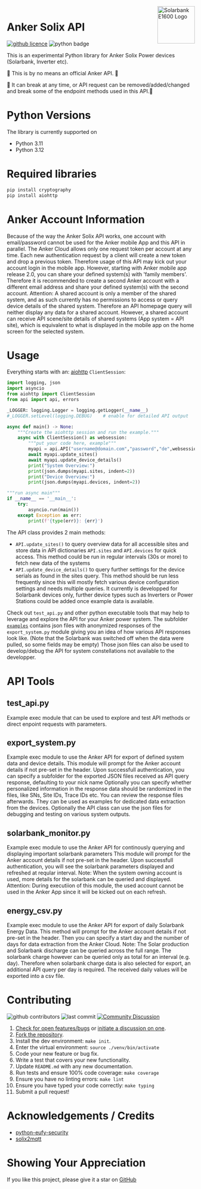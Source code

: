 <img src="https://public-aiot-fra-prod.s3.dualstack.eu-central-1.amazonaws.com/anker-power/public/product/anker-power/e9478c2d-e665-4d84-95d7-dd4844f82055/20230719-144818.png" alt="Solarbank E1600 Logo" title="Anker Solix API" align="right" height="100" />

# Anker Solix API

[![github licence](https://img.shields.io/badge/Licence-MIT-orange)](https://github.com/thomluther/anker-solix-api/blob/main/LICENSE)
![python badge](https://img.shields.io/badge/Made%20with-Python-orange)

This is an experimental Python library for Anker Solix Power devices (Solarbank, Inverter etc).

🚨 This is by no means an official Anker API. 🚨

🚨 It can break at any time, or API request can be removed/added/changed and break some of the endpoint methods used in this API.🚨

# Python Versions

The library is currently supported on

* Python 3.11
* Python 3.12

# Required libraries

```bash
pip install cryptography
pip install aiohttp
```

# Anker Account Information

Because of the way the Anker Solix API works, one account with email/password cannot be used for the Anker mobile App and this API in parallel.
The Anker Cloud allows only one request token per account at any time. Each new authentication request by a client will create a new token and drop a previous token.
Therefore usage of this API may kick out your account login in the mobile app.
However, starting with Anker mobile app release 2.0, you can share your defined system(s) with 'family members'.
Therefore it is recommended to create a second Anker account with a different email address and share your defined system(s) with the second account.
Attention: A shared account is only a member of the shared system, and as such currently has no permissions to access or query device details of the shared system.
Therefore an API homepage query will neither display any data for a shared account. However, a shared account can receive API scene/site details of shared systems (App system = API site),
which is equivalent to what is displayed in the mobile app on the home screen for the selected system.

# Usage

Everything starts with an:
[aiohttp](https://aiohttp.readthedocs.io/en/stable/) `ClientSession`:

```python
import logging, json
import asyncio
from aiohttp import ClientSession
from api import api, errors

_LOGGER: logging.Logger = logging.getLogger(__name__)
#_LOGGER.setLevel(logging.DEBUG)    # enable for detailed API output

async def main() -> None:
    """Create the aiohttp session and run the example."""
    async with ClientSession() as websession:
        """put your code here, example"""
        myapi = api.API("username@domain.com","password","de",websession, _LOGGER)
        await myapi.update_sites()
        await myapi.update_device_details()
        print("System Overview:")
        print(json.dumps(myapi.sites, indent=2))
        print("Device Overview:")
        print(json.dumps(myapi.devices, indent=2))

"""run async main"""
if __name__ == '__main__':
    try:
        asyncio.run(main())
    except Exception as err:
        print(f'{type(err)}: {err}')
```

The API class provides 2 main methods:
- `API.update_sites()` to query overview data for all accessible sites and store data in API dictionaries `API.sites` and `API.devices` for quick access. 
  This method could be run in regular intervals (30s or more) to fetch new data of the systems
- `API.update_device_details()` to query further settings for the device serials as found in the sites query.
  This method should be run less frequently since this will mostly fetch various device configuration settings and needs multiple queries. 
  It currently is developped for Solarbank devices only, further device types such as Inverters or Power Stations could be added once example data is available.

Check out `test_api.py` and other python executable tools that may help to leverage and explore the API for your Anker power system.
The subfolder [`examples`](https://github.com/thomluther/anker-solix-api/tree/main/examples) contains json files with anonymized responses of the
`export_system.py` module giving you an idea of how various API responses look like. (Note that the Solarbank was switched off when the data were pulled, so some fields may be empty)
Those json files can also be used to develop/debug the API for system constellations not available to the developper.

# API Tools

## test_api.py

Example exec module that can be used to explore and test API methods or direct enpoint requests with parameters.

## export_system.py

Example exec module to use the Anker API for export of defined system data and device details.
This module will prompt for the Anker account details if not pre-set in the header.
Upon successfull authentication, you can specify a subfolder for the exported JSON files received as API query response, defaulting to your nick name
Optionally you can specify whether personalized information in the response data should be randomized in the files, like SNs, Site IDs, Trace IDs etc.
You can review the response files afterwards. They can be used as examples for dedicated data extraction from the devices.
Optionally the API class can use the json files for debugging and testing on various system outputs.

## solarbank_monitor.py

Example exec module to use the Anker API for continously querying and displaying important solarbank parameters
This module will prompt for the Anker account details if not pre-set in the header.
Upon successfull authentication, you will see the solarbank parameters displayed and refreshed at reqular interval.
Note: When the system owning account is used, more details for the solarbank can be queried and displayed.
Attention: During executiion of this module, the used account cannot be used in the Anker App since it will be kicked out on each refresh.

## energy_csv.py

Example exec module to use the Anker API for export of daily Solarbank Energy Data.
This method will prompt for the Anker account details if not pre-set in the header.
Then you can specify a start day and the number of days for data extraction from the Anker Cloud.
Note: The Solar production and Solarbank discharge can be queried across the full range. The solarbank
charge however can be queried only as total for an interval (e.g. day). Therefore when solarbank charge
data is also selected for export, an additional API query per day is required.
The received daily values will be exported into a csv file.


# Contributing

![github contributors](https://img.shields.io/github/contributors/thomluther/anker-solix-api?color=orange)
![last commit](https://img.shields.io/github/last-commit/thomluther/anker-solix-api?color=orange)
[![Community Discussion](https://img.shields.io/badge/Home%20Assistant%20Community-Discussion-orange)](https://community.home-assistant.io/t/feature-request-integration-or-addon-for-anker-solix-e1600-solarbank/641086)

1. [Check for open features/bugs](https://github.com/thomluther/anker-solix-api/issues)
  or [initiate a discussion on one](https://github.com/thomluther/anker-solix-api/issues/new).
2. [Fork the repository](https://github.com/thomluther/anker-solix-api/fork).
3. Install the dev environment: `make init`.
4. Enter the virtual environment: `source ./venv/bin/activate`
5. Code your new feature or bug fix.
6. Write a test that covers your new functionality.
7. Update `README.md` with any new documentation.
8. Run tests and ensure 100% code coverage: `make coverage`
9. Ensure you have no linting errors: `make lint`
10. Ensure you have typed your code correctly: `make typing`
11. Submit a pull request!


# Acknowledgements / Credits

- [python-eufy-security](https://github.com/FuzzyMistborn/python-eufy-security)
- [solix2mqtt](https://github.com/tomquist/solix2mqtt)


# Showing Your Appreciation

If you like this project, please give it a star on [GitHub](https://github.com/thomluther/anker-solix-api) 
